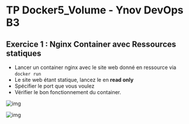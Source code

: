 # TP Docker5_Volume - Ynov DevOps B3
 
## Exercice 1 : Nginx Container avec Ressources statiques

- Lancer un container nginx avec le site web donné en ressource via `docker run`
- Le site web étant statique, lancez le en **read only**
- Spécifier le port que vous voulez
- Vérifier le bon fonctionnement du container.

![img](https://i.imgur.com/YSIProH.png)

![img](https://i.imgur.com/dMBefDD.png)